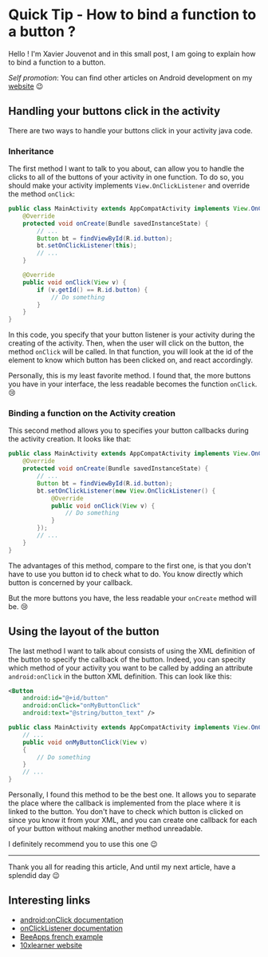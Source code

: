 # Quick Tip - How to bind a function to a button ?

Hello ! I'm Xavier Jouvenot and in this small post, I am going to explain how to bind a function to a button.

_Self promotion_: You can find other articles on Android development on my [website](https://10xlearner.com/category/android-studio/) 😉

## Handling your buttons click in the activity

There are two ways to handle your buttons click in your activity java code.

### Inheritance

The first method I want to talk to you about, can allow you to handle the clicks to all of the buttons of your activity in one function.
To do so, you should make your activity implements `View.OnClickListener` and override the method `onClick`:

```java
public class MainActivity extends AppCompatActivity implements View.OnClickListener{
    @Override
    protected void onCreate(Bundle savedInstanceState) {
        // ...
        Button bt = findViewById(R.id.button);
        bt.setOnClickListener(this);
        // ...
    }

    @Override
    public void onClick(View v) {
        if (v.getId() == R.id.button) {
            // Do something
        }
    }
}
```

In this code, you specify that your button listener is your activity during the creating of the activity.
Then, when the user will click on the button, the method `onClick` will be called.
In that function, you will look at the id of the element to know which button has been clicked on, and react accordingly.

Personally, this is my least favorite method.
I found that, the more buttons you have in your interface, the less readable becomes the function `onClick`. 😢

### Binding a function on the Activity creation

This second method allows you to specifies your button callbacks during the activity creation.
It looks like that:

```java
public class MainActivity extends AppCompatActivity implements View.OnClickListener{
    @Override
    protected void onCreate(Bundle savedInstanceState) {
        // ...
        Button bt = findViewById(R.id.button);
        bt.setOnClickListener(new View.OnClickListener() {
            @Override
            public void onClick(View v) {
                // Do something
            }
        });
        // ...
    }
}
```

The advantages of this method, compare to the first one, is that you don't have to use you button id to check what to do.
You know directly which button is concerned by your callback.

But the more buttons you have, the less readable your `onCreate` method will be. 😢

## Using the layout of the button

The last method I want to talk about consists of using the XML definition of the button to specify the callback of the button.
Indeed, you can specity which method of your activity you want to be called by adding an attribute `android:onClick` in the button XML definition.
This can look like this:

```xml
<Button
    android:id="@+id/button"
    android:onClick="onMyButtonClick"
    android:text="@string/button_text" />
```

```java
public class MainActivity extends AppCompatActivity implements View.OnClickListener{
    // ...
    public void onMyButtonClick(View v)
    {
        // Do something
    }
    // ...
}
```

Personally, I found this method to be the best one.
It allows you to separate the place where the callback is implemented from the place where it is linked to the button.
You don't have to check which button is clicked on since you know it from your XML, and you can create one callback for each of your button without making another method unreadable.

I definitely recommend you to use this one :wink:

--------------

Thank you all for reading this article,
And until my next article, have a splendid day 😉

## Interesting links

- [android:onClick documentation](https://developer.android.com/guide/topics/ui/controls/button#HandlingEvents)
- [onClickListener documentation](https://developer.android.com/guide/topics/ui/controls/button#ClickListener)
- [BeeApps french example](https://developpezvosappsandroid.com/button-onclick-exemple/)
- [10xlearner website](www.10xlearner.com)
